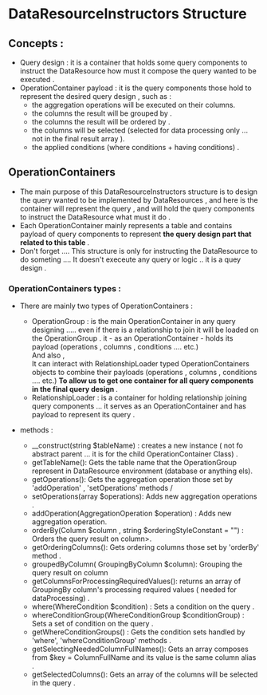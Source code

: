 # DataResourceInstructors Structure

## Concepts :
- Query design : it is a container that holds some query components to instruct the DataResource how must it compose the query wanted to be executed .
- OperationContainer payload : it is the query components those hold to represent the desired query design , such as :
    - the aggregation operations will be executed on their columns.
    - the columns the result will be grouped by .
    - the columns the result will be ordered by .
    - the columns will be selected (selected for data processing only ... not in the final result array ).
    - the applied conditions (where conditions + having conditions) .

## OperationContainers
- The main purpose of this DataResourceInstructors structure is to design the query wanted to be implemented by DataResources , and here is the container will represent the query ,
and will hold the query components to instruct the DataResource what must it do .
- Each OperationContainer mainly represents a table and contains payload of query components to represent <b>the query design part that related to this table  </b>. 
- Don't forget .... This structure is only for instructing the DataResource to do someting .... It doesn't execeute any query or logic .. it is a quey design .

### OperationContainers types :
- There are mainly two types of OperationContainers :
  - OperationGroup : is the main OperationContainer in any query designing ..... even if there is a relationship to join it will be loaded on the OperationGroup .
    it - as an OperationContainer - holds its payload (operations , columns , conditions .... etc.) <br>
    And also , <br>
    It can interact with RelationshipLoader typed OperationContainers objects to combine their payloads (operations , columns , conditions .... etc.)
    <b> To allow us to get one container for all query components in the final query design </b> .
  - RelationshipLoader : is a container for holding relationship joining query components ... it serves as an OperationContainer and has payload to represent its query .  

  
- methods :
  - __construct(string $tableName) : creates a new instance ( not fo abstract parent ... it is for the child OperationContainer Class) . 
  - getTableName(): Gets the table name that the OperationGroup represent in DataResource environment (database or anything els).
  - getOperations(): Gets the aggregation operation those set by 'addOperation' , 'setOperations' methods / 
  - setOperations(array $operations): Adds new aggregation operations .
  - addOperation(AggregationOperation $operation) : Adds new aggregation operation.
  - orderBy(Column $column , string $orderingStyleConstant = "") : Orders the query result on column>. 
  - getOrderingColumns(): Gets ordering columns those set by 'orderBy' method .
  - groupedByColumn( GroupingByColumn $column): Grouping the query result on column
  - getColumnsForProcessingRequiredValues(): returns an array of GroupingBy column's processing required values ( needed for dataProcessing) .
  - where(WhereCondition $condition) : Sets a condition on the query .
  - whereConditionGroup(WhereConditionGroup $conditionGroup) : Sets a set of condition on the query .
  - getWhereConditionGroups()  : Gets the condition sets handled by 'where', 'whereConditionGroup' methods .
  - getSelectingNeededColumnFullNames(): Gets an array composes from $key = ColumnFullName and its value is the same column alias .
  - getSelectedColumns(): Gets an array of the columns will be selected in the query .
